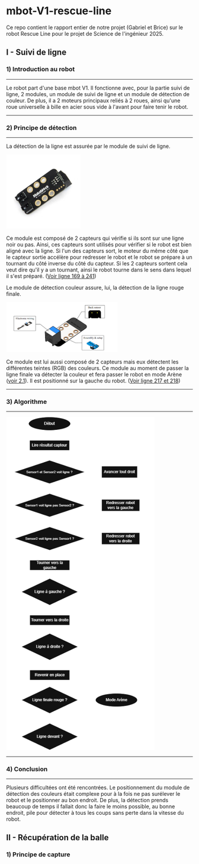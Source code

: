 # mbot-V1-rescue-line

Ce repo contient le rapport entier de notre projet (Gabriel et Brice) sur le robot Rescue Line pour le projet de Science de l'ingénieur 2025.

## I - Suivi de ligne

### 1) Introduction au robot

-------------------------------------------------------------------------------------------------------------------------------------------------------------------------------------------------------------------------

Le robot part d'une base mbot V1. Il fonctionne avec, pour la partie suivi de ligne, 2 modules, un module de suivi de ligne et un module de détection de couleur. De plus, il a 2 moteurs principaux reliés à 2 roues, ainsi qu'une roue universelle à bille en acier sous vide à l'avant pour faire tenir le robot.

-------------------------------------------------------------------------------------------------------------------------------------------------------------------------------------------------------------------------

### 2) Principe de détection

-------------------------------------------------------------------------------------------------------------------------------------------------------------------------------------------------------------------------

La détection de la ligne est assurée par le module de suivi de ligne.

<img src="assets/linefollowing.jpg" alt="linefollowing" width="200"/>

Ce module est composé de 2 capteurs qui vérifie si ils sont sur une ligne noir ou pas. Ainsi, ces capteurs sont utilisés pour vérifier si le robot est bien aligné avec la ligne. Si l'un des capteurs sort, le moteur du même côté que le capteur sortie accélère pour redresser le robot et le robot se prépare à un tournant du côté inverse du côté du capteur. Si les 2 capteurs sortent cela veut dire qu'il y a un tournant, ainsi le robot tourne dans le sens dans lequel il s'est préparé. ([Voir ligne 169 à 241](rescue_line.ino#L169-L241))

Le module de détection couleur assure, lui, la détection de la ligne rouge finale.

<img src="assets/colorsensor.png" alt="colorsensor" width="300"/>

Ce module est lui aussi composé de 2 capteurs mais eux détectent les différentes teintes (RGB) des couleurs. Ce module au moment de passer la ligne finale va détecter la couleur et fera passer le robot en mode Arène ([voir 2.1](#1-principe-de-capture)). Il est positionné sur la gauche du robot. ([Voir ligne 217 et 218](rescue_line.ino#L217-L218))

-------------------------------------------------------------------------------------------------------------------------------------------------------------------------------------------------------------------------

### 3) Algorithme

-------------------------------------------------------------------------------------------------------------------------------------------------------------------------------------------------------------------------

<img src="assets/algosuivideligne.png" alt="algosuivideligne" width="400"/>

-------------------------------------------------------------------------------------------------------------------------------------------------------------------------------------------------------------------------

### 4) Conclusion

-------------------------------------------------------------------------------------------------------------------------------------------------------------------------------------------------------------------------

Plusieurs difficultées ont été rencontrées. Le positionnement du module de détection des couleurs était complexe pour à la fois ne pas surélever le robot et le positionner au bon endroit. De plus, la détection prends beaucoup de temps il fallait donc la faire le moins possible, au bonne endroit, pile pour détecter à tous les coups sans perte dans la vitesse du robot.

## II - Récupération de la balle

### 1) Principe de capture
